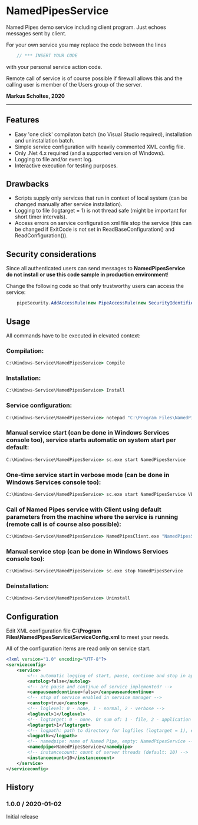 # NamedPipesService
Named Pipes demo service including client program. Just echoes messages sent by client.  

For your own service you may replace the code between the lines
```C#
	// *** INSERT YOUR CODE
```
with your personal service action code.  

Remote call of service is of course possible if firewall allows this and the calling user is member of the Users group of the server.

**Markus Scholtes, 2020**

***

## Features
* Easy 'one click' compilaton batch (no Visual Studio required), installation and uninstallation batch.
* Simple service configuration with heavily commented XML config file.
* Only .Net 4.x required (and a supported version of Windows).
* Logging to file and/or event log.
* Interactive execution for testing purposes.

## Drawbacks

* Scripts supply only services that run in context of local system (can be changed manually after service installation).
* Logging to file (logtarget = 1) is not thread safe (might be important for short timer intervals).
* Access errors on service configuration xml file stop the service (this can be changed if ExitCode is not set in ReadBaseConfiguration() and ReadConfiguration()).

## Security considerations
Since all authenticated users can send messages to **NamedPipesService** **do not install or use this code sample in production environment**!

Change the following code so that only trustworthy users can access the service:
```C#
	pipeSecurity.AddAccessRule(new PipeAccessRule(new SecurityIdentifier(WellKnownSidType.AuthenticatedUserSid, null), PipeAccessRights.ReadWrite, AccessControlType.Allow));
```

## Usage
All commands have to be executed in elevated context:

### Compilation:
```cmd
C:\Windows-Service\NamedPipesService> Compile
```

### Installation:
```cmd
C:\Windows-Service\NamedPipesService> Install
```

### Service configuration:
```cmd
C:\Windows-Service\NamedPipesService> notepad "C:\Program Files\NamedPipesService\ServiceConfig.xml"
```

### Manual service start (can be done in Windows Services console too), service starts automatic on system start per default:
```cmd
C:\Windows-Service\NamedPipesService> sc.exe start NamedPipesService
```

### One-time service start in verbose mode (can be done in Windows Services console too):
```cmd
C:\Windows-Service\NamedPipesService> sc.exe start NamedPipesService VERBOSE
```

### Call of Named Pipes service with Client using default parameters from the machine where the service is running (remote call is of course also possible):
```cmd
C:\Windows-Service\NamedPipesService> NamedPipesClient.exe "NamedPipesService" . 10
```

### Manual service stop (can be done in Windows Services console too):
```cmd
C:\Windows-Service\NamedPipesService> sc.exe stop NamedPipesService
```

### Deinstallation:
```cmd
C:\Windows-Service\NamedPipesService> Uninstall
```

## Configuration
Edit XML configuration file **C:\Program Files\NamedPipesService\ServiceConfig.xml** to meet your needs.

All of the configuration items are read only on service start.

```xml
<?xml version="1.0" encoding="UTF-8"?>
<serviceconfig>
	<service>
		<!-- automatic logging of start, pause, continue and stop in application eventlog? -->
		<autolog>false</autolog>
		<!-- are pause and continue of service implemented? -->
		<canpauseandcontinue>false</canpauseandcontinue>
		<!-- stop of service enabled in service manager -->
		<canstop>true</canstop>
		<!-- loglevel: 0 - none, 1 - normal, 2 - verbose -->
		<loglevel>1</loglevel>
		<!-- logtarget: 0 - none. Or sum of: 1 - file, 2 - application log, 4 - console (only for interactive mode) -->
		<logtarget>1</logtarget>
		<!-- logpath: path to directory for logfiles (logtarget = 1), empty: %WINDIR%\Logs\Service -->
		<logpath></logpath>
		<!-- namedpipe: name of Named Pipe, empty: NamedPipesService -->
		<namedpipe>NamedPipesService</namedpipe>
		<!-- instancecount: count of server threads (default: 10) -->
		<instancecount>10</instancecount>
	</service>
</serviceconfig>
```

## History

### 1.0.0 / 2020-01-02
Initial release
